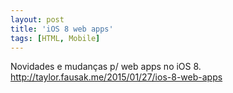 ```yaml
---
layout: post
title: 'iOS 8 web apps'
tags: [HTML, Mobile]
---
```


Novidades e mudanças p/ web apps no iOS 8.
<http://taylor.fausak.me/2015/01/27/ios-8-web-apps>
